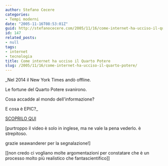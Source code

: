 ```yaml
---
author: Stefano Cecere
categories:
- Tempi moderni
date: "2005-11-16T08:53:01Z"
guid: http://stefanocecere.com/2005/11/16/come-internet-ha-ucciso-il-quarto-potere/
id: 147
related_posts:
- null
tags:
- internet
- tecnologia
title: Come internet ha ucciso il Quarto Potere
slug: /2005/11/16/come-internet-ha-ucciso-il-quarto-potere/
---
```


<img src='/wp-content/terra_dallo_spazio.jpg' alt='' align='left' />_Nel 2014 il New York Times andò offline.
  
Le fortune del Quarto Potere svanirono.
  
Cosa accadde al mondo dell'informazione?
  
E cosa è EPIC?_

<a href="http://www.idorosen.com/mirrors/robinsloan.com/epic/" target="_blank">SCOPRILO QUI</a>

[purtroppo il video è solo in inglese, ma ne vale la pena vederlo. è strepitoso.
  
grazie seawanderer per la segnalazione!]

[[non credo ci vogliano molte argomentazioni per constatare che è un processo molto pi&#xf9; realistico che fantascientifico]]